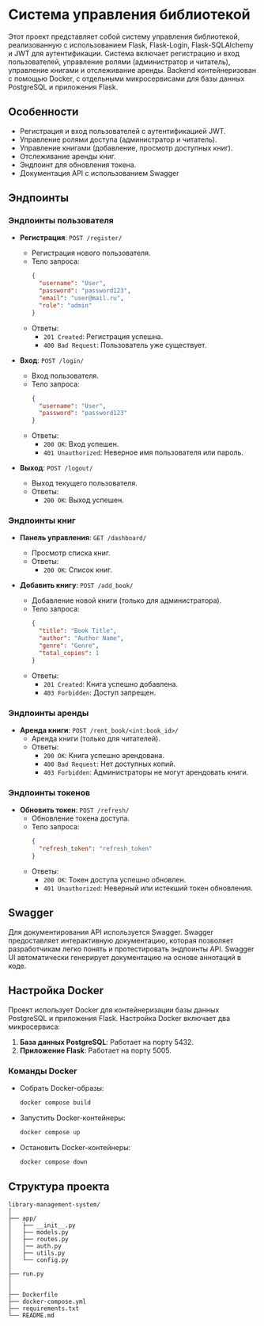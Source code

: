 # Система управления библиотекой

Этот проект представляет собой систему управления библиотекой, реализованную с использованием Flask, Flask-Login, Flask-SQLAlchemy и JWT для аутентификации. Система включает регистрацию и вход пользователей, управление ролями (администратор и читатель), управление книгами и отслеживание аренды. Backend контейнеризован с помощью Docker, с отдельными микросервисами для базы данных PostgreSQL и приложения Flask.

## Особенности

- Регистрация и вход пользователей с аутентификацией JWT.
- Управление ролями доступа (администратор и читатель).
- Управление книгами (добавление, просмотр доступных книг).
- Отслеживание аренды книг.
- Эндпоинт для обновления токена.
- Документация API с использованием Swagger

## Эндпоинты

### Эндпоинты пользователя

- **Регистрация**: `POST /register/`
  - Регистрация нового пользователя.
  - Тело запроса:
    ```json
    {
      "username": "User",
      "password": "password123",
      "email": "user@mail.ru",
      "role": "admin"
    }
    ```
  - Ответы:
    - `201 Created`: Регистрация успешна.
    - `400 Bad Request`: Пользователь уже существует.

- **Вход**: `POST /login/`
  - Вход пользователя.
  - Тело запроса:
    ```json
    {
      "username": "User",
      "password": "password123"
    }
    ```
  - Ответы:
    - `200 OK`: Вход успешен.
    - `401 Unauthorized`: Неверное имя пользователя или пароль.

- **Выход**: `POST /logout/`
  - Выход текущего пользователя.
  - Ответы:
    - `200 OK`: Выход успешен.

### Эндпоинты книг

- **Панель управления**: `GET /dashboard/`
  - Просмотр списка книг.
  - Ответы:
    - `200 OK`: Список книг.

- **Добавить книгу**: `POST /add_book/`
  - Добавление новой книги (только для администратора).
  - Тело запроса:
    ```json
    {
      "title": "Book Title",
      "author": "Author Name",
      "genre": "Genre",
      "total_copies": 1
    }
    ```
  - Ответы:
    - `201 Created`: Книга успешно добавлена.
    - `403 Forbidden`: Доступ запрещен.

### Эндпоинты аренды

- **Аренда книги**: `POST /rent_book/<int:book_id>/`
  - Аренда книги (только для читателей).
  - Ответы:
    - `200 OK`: Книга успешно арендована.
    - `400 Bad Request`: Нет доступных копий.
    - `403 Forbidden`: Администраторы не могут арендовать книги.

### Эндпоинты токенов

- **Обновить токен**: `POST /refresh/`
  - Обновление токена доступа.
  - Тело запроса:
    ```json
    {
      "refresh_token": "refresh_token"
    }
    ```
  - Ответы:
    - `200 OK`: Токен доступа успешно обновлен.
    - `401 Unauthorized`: Неверный или истекший токен обновления.

## Swagger

Для документирования API используется Swagger. Swagger предоставляет интерактивную документацию, которая позволяет разработчикам легко понять и протестировать эндпоинты API. Swagger UI автоматически генерирует документацию на основе аннотаций в коде.

## Настройка Docker

Проект использует Docker для контейнеризации базы данных PostgreSQL и приложения Flask. Настройка Docker включает два микросервиса:

1. **База данных PostgreSQL**: Работает на порту 5432.
2. **Приложение Flask**: Работает на порту 5005.

### Команды Docker

- Собрать Docker-образы:
  ```sh
  docker compose build 
  ```

- Запустить Docker-контейнеры:
  ```sh
  docker compose up
  ```

- Остановить Docker-контейнеры:
  ```sh
  docker compose down
  ```

## Структура проекта

```
library-management-system/
│
├── app/
│   ├── __init__.py
│   ├── models.py
│   ├── routes.py
│   │── auth.py
│   ├── utils.py
│   └── config.py
│
├── run.py
│   
│
├── Dockerfile
├── docker-compose.yml
├── requirements.txt
└── README.md
```
